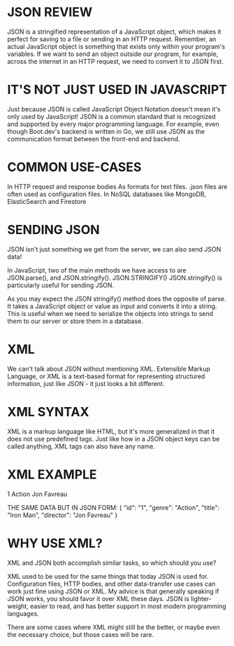 # JSON REVIEW
JSON is a stringified representation of a JavaScript object, which makes it perfect for saving to a file or sending in an HTTP request. Remember, an actual JavaScript object is something that exists only within your program's variables. If we want to send an object outside our program, for example, across the internet in an HTTP request, we need to convert it to JSON first.

# IT'S NOT JUST USED IN JAVASCRIPT
Just because JSON is called JavaScript Object Notation doesn't mean it's only used by JavaScript! JSON is a common standard that is recognized and supported by every major programming language. For example, even though Boot.dev's backend is written in Go, we still use JSON as the communication format between the front-end and backend.

# COMMON USE-CASES
In HTTP request and response bodies
As formats for text files. .json files are often used as configuration files.
In NoSQL databases like MongoDB, ElasticSearch and Firestore

# SENDING JSON
JSON isn't just something we get from the server, we can also send JSON data!

In JavaScript, two of the main methods we have access to are JSON.parse(), and JSON.stringify().
JSON.STRINGIFY()
JSON.stringify() is particularly useful for sending JSON.

As you may expect the JSON stringify() method does the opposite of parse. It takes a JavaScript object or value as input and converts it into a string. This is useful when we need to serialize the objects into strings to send them to our server or store them in a database.


# XML
We can't talk about JSON without mentioning XML. Extensible Markup Language, or XML is a text-based format for representing structured information, just like JSON - it just looks a bit different.

# XML SYNTAX
XML is a markup language like HTML, but it's more generalized in that it does not use predefined tags. Just like how in a JSON object keys can be called anything, XML tags can also have any name.

# XML EXAMPLE
<root>
  <id>1</id>
  <genre>Action</genre>
  <title>Iron Man</title>
  <director>Jon Favreau</director>
</root>

THE SAME DATA BUT IN JSON FORM:
{
  "id": "1",
  "genre": "Action",
  "title": "Iron Man",
  "director": "Jon Favreau"
}

# WHY USE XML?
XML and JSON both accomplish similar tasks, so which should you use?

XML used to be used for the same things that today JSON is used for. Configuration files, HTTP bodies, and other data-transfer use cases can work just fine using JSON or XML. My advice is that generally speaking if JSON works, you should favor it over XML these days. JSON is lighter-weight, easier to read, and has better support in most modern programming languages.

There are some cases where XML might still be the better, or maybe even the necessary choice, but those cases will be rare.
